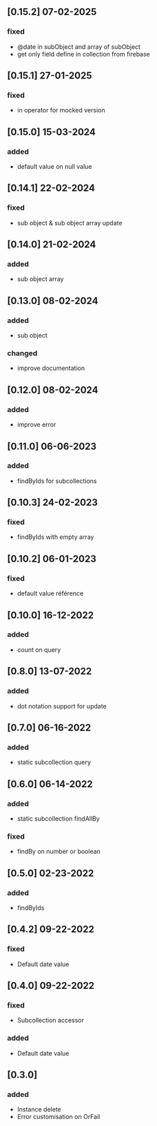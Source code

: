 ## [0.15.2] 07-02-2025
### fixed
- @date in subObject and array of subObject
- get only field define in collection from firebase

## [0.15.1] 27-01-2025
### fixed
- in operator for mocked version

## [0.15.0] 15-03-2024
### added
- default value on null value

## [0.14.1] 22-02-2024
### fixed
- sub object & sub object array update

## [0.14.0] 21-02-2024
### added
- sub object array

## [0.13.0] 08-02-2024
### added
- sub object
### changed
- improve documentation

## [0.12.0] 08-02-2024
### added
- improve error

## [0.11.0] 06-06-2023
### added
- findByIds for subcollections

## [0.10.3] 24-02-2023
### fixed
- findByIds with empty array

## [0.10.2] 06-01-2023
### fixed
- default value référence

## [0.10.0] 16-12-2022
### added
- count on query

## [0.8.0] 13-07-2022
### added
- dot notation support for update

## [0.7.0] 06-16-2022
### added
- static subcollection query

## [0.6.0] 06-14-2022
### added
- static subcollection findAllBy
### fixed
- findBy on number or boolean

## [0.5.0] 02-23-2022
### added
- findByIds

## [0.4.2] 09-22-2022
### fixed
- Default date value

## [0.4.0] 09-22-2022
### fixed
- Subcollection accessor
### added
- Default date value

## [0.3.0]
### added
- Instance delete
- Error customisation on OrFail